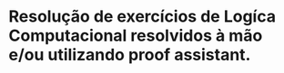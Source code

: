 # Resolução de exercícios de Logíca Computacional resolvidos à mão e/ou utilizando proof assistant.
